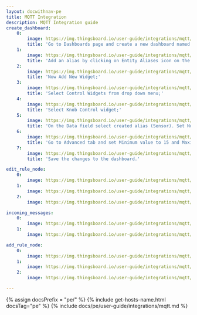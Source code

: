 ```yaml
---
layout: docwithnav-pe
title: MQTT Integration
description: MQTT Integration guide
create_dashboard:
    0:
        image: https://img.thingsboard.io/user-guide/integrations/mqtt/mqtt-integration-create-new-dashboard-1-pe.png
        title: 'Go to Dashboards page and create a new dashboard named MQTT RPC. Open this dashboard;'
    1:
        image: https://img.thingsboard.io/user-guide/integrations/mqtt/mqtt-integration-create-new-dashboard-2-pe.png
        title: 'Add an alias by clicking on Entity Aliases icon on the top-right. Name the alias (Sensor, for example), select filter type "Single Entity", type "Device" and choose our SN-001 sensor. Press Add and then Save;'
    2:
        image: https://img.thingsboard.io/user-guide/integrations/mqtt/mqtt-integration-create-new-dashboard-4-pe.png
        title: 'Now Add New Widget;'
    3:
        image: https://img.thingsboard.io/user-guide/integrations/mqtt/mqtt-integration-create-new-dashboard-5-pe.png
        title: 'Select Control Widgets from drop down menu;'
    4:
        image: https://img.thingsboard.io/user-guide/integrations/mqtt/mqtt-integration-create-new-dashboard-6-pe.png
        title: 'Select Knob Control widget;'
    5:
        image: https://img.thingsboard.io/user-guide/integrations/mqtt/mqtt-integration-create-new-dashboard-7-pe.png
        title: 'On the Data field select created alias (Sensor). Set Number of digits after floating point to 0;'
    6:
        image: https://img.thingsboard.io/user-guide/integrations/mqtt/mqtt-integration-create-new-dashboard-8-pe.png
        title: 'Go to Advanced tab and set Minimum value to 15 and Maximum value to 45. Leave the rest by default. Click Add to create widget;'
    7:
        image: https://img.thingsboard.io/user-guide/integrations/mqtt/mqtt-integration-create-new-dashboard-9-pe.png
        title: 'Save the changes to the dashboard.'

edit_rule_node:
    0:
        image: https://img.thingsboard.io/user-guide/integrations/mqtt/mqtt-integration-create-edit-message-type-switch-1-pe.png
    1:
        image: https://img.thingsboard.io/user-guide/integrations/mqtt/mqtt-integration-create-edit-message-type-switch-2-pe.png
    2:
        image: https://img.thingsboard.io/user-guide/integrations/mqtt/mqtt-integration-create-edit-message-type-switch-3-pe.png

incoming_messages:
    0:
        image: https://img.thingsboard.io/user-guide/integrations/mqtt/mqtt-integration-incoming-messages-2-pe.png
    1:
        image: https://img.thingsboard.io/user-guide/integrations/mqtt/mqtt-integration-incoming-messages-3-pe.png

add_rule_node:
    0:
        image: https://img.thingsboard.io/user-guide/integrations/mqtt/mqtt-integration-integration-downlink-node-1-pe.png
    1:
        image: https://img.thingsboard.io/user-guide/integrations/mqtt/mqtt-integration-integration-downlink-node-2-pe.png
    2:
        image: https://img.thingsboard.io/user-guide/integrations/mqtt/mqtt-integration-integration-downlink-node-3-pe.png

---
```

{% assign docsPrefix = "pe/" %}
{% include get-hosts-name.html docsTag="pe" %}
{% include docs/pe/user-guide/integrations/mqtt.md %}
